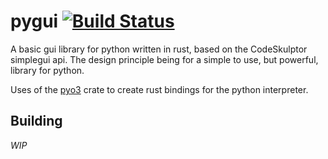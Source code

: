 # pygui [![Build Status](https://api.travis-ci.org/Juici/pygui.svg?branch=master)](https://travis-ci.org/Juici/pygui)

A basic gui library for python written in rust, based on the CodeSkulptor
simplegui api. The design principle being for a simple to use, but powerful,
library for python.

Uses of the [pyo3](https://github.com/PyO3/pyo3) crate to create rust bindings
for the python interpreter.


## Building

*WIP*
